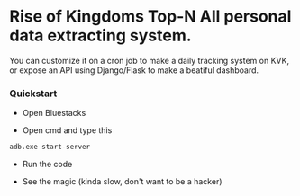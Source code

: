 # Rise of Kingdoms Top-N All personal data extracting system.

You can customize it on a cron job to make a daily tracking system on KVK, or expose an API using Django/Flask to make a beatiful dashboard.

### Quickstart

- Open Bluestacks

- Open cmd and type this 

```bash
adb.exe start-server
```
- Run the code

- See the magic (kinda slow, don't want to be a hacker)


